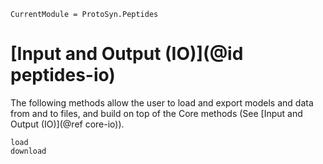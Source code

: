 ```@meta
CurrentModule = ProtoSyn.Peptides
```

# [Input and Output (IO)](@id peptides-io)

The following methods allow the user to load and export models and data from and to files, and build on top of the Core methods (See [Input and Output (IO)](@ref core-io)).

```@docs
load
download
```